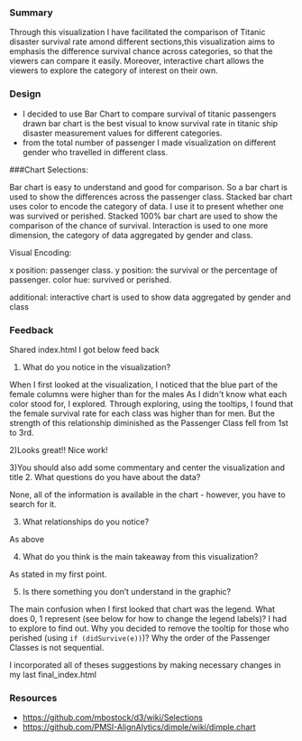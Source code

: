 ### Summary
Through this visualization I have facilitated the comparison of Titanic disaster survival rate amond different sections,this visualization aims to emphasis the difference survival chance across categories, so that the viewers can compare it easily. Moreover, interactive chart allows the viewers to explore the category of interest on their own.

### Design
* I decided to use Bar Chart to compare survival of titanic passengers drawn bar chart is the best visual to know survival rate in titanic ship disaster measurement values for different categories.
* from the total number of passenger I made visualization on different gender who travelled in different class.

###Chart Selections:

Bar chart is easy to understand and good for comparison. So a bar chart is used to show the differences across the passenger class.
Stacked bar chart uses color to encode the category of data. I use it to present whether one was survived or perished.
Stacked 100% bar chart are used to show the comparison of the chance of survival.
Interaction is used to one more dimension, the category of data aggregated by gender and class.

Visual Encoding:

x position: passenger class.
y position: the survival or the percentage of passenger.
color hue: survived or perished.

additional: interactive chart is used to show data aggregated by gender and class

### Feedback

Shared index.html I got below feed back 

1. What do you notice in the visualization? 

When I first looked at the visualization, I noticed that the blue part of the female columns were higher than for the males 
As I didn't know what each color stood for, I explored. 
Through exploring, using the tooltips, I found that the female survival rate for each class was higher than for men. But the strength of this relationship diminished as the Passenger Class fell from 1st to 3rd. 

2)Looks great!! Nice work!

3)You should also add some commentary and center the visualization and title
2. What questions do you have about the data? 

None, all of the information is available in the chart - however, you have to search for it. 

3. What relationships do you notice? 

As above 

4. What do you think is the main takeaway from this visualization? 
 
As stated in my first point. 

5. Is there something you don’t understand in the graphic? 

The main confusion when I first looked that chart was the legend. What does 0, 1 represent (see below for how to change the legend labels)? I had to explore to find out. 
Why you decided to remove the tooltip for those who perished (using `if (didSurvive(e))`)? 
Why the order of the Passenger Classes is not sequential. 

I incorporated all of theses suggestions by making necessary changes in my last final_index.html



### Resources
* https://github.com/mbostock/d3/wiki/Selections
* https://github.com/PMSI-AlignAlytics/dimple/wiki/dimple.chart